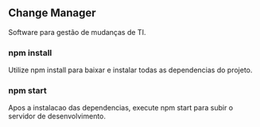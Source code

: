 ## Change Manager
Software para gestão de mudanças de TI.

### npm install
Utilize npm install para baixar e instalar todas as dependencias do projeto.
### npm start
Apos a instalacao das dependencias, execute npm start para subir o servidor de desenvolvimento.